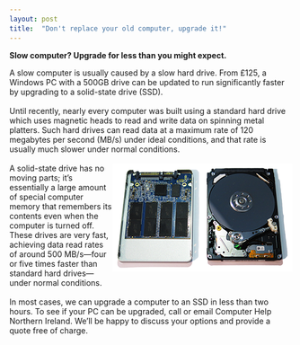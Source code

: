```yaml
---
layout: post
title:  "Don't replace your old computer, upgrade it!"
---
```


**Slow computer? Upgrade for less than you might expect.**

A slow computer is usually caused by a slow hard drive. From £125, a Windows PC with a 500GB drive can be updated to run significantly faster by upgrading to a solid-state drive (SSD). 
<br/>&nbsp;<br/>
Until recently, nearly every computer was built using a standard hard drive which uses magnetic heads to read and write data on spinning metal platters. Such hard drives can read data at a maximum rate of 120 megabytes per second (MB/s) under ideal conditions, and that rate is usually much slower under normal conditions. 
<br/>&nbsp;<br/>
<span style="float: right">[![alt text](/assets/images/ssd-hdd_thumb.png "Internal view of SSD and HDD")](/assets/images/ssd-hdd_full.png)</span>
A solid-state drive has no moving parts; it’s essentially a large amount of special computer memory that remembers its contents even when the computer is turned off. These drives are very fast, achieving data read rates of around 500 MB/s—four or five times faster than standard hard drives— under normal conditions. 
<br/>&nbsp;<br/>
In most cases, we can upgrade a computer to an SSD in less than two hours. To see if your PC can be upgraded, call or email Computer Help Northern Ireland. We’ll be happy to discuss your options and provide a quote free of charge. 
